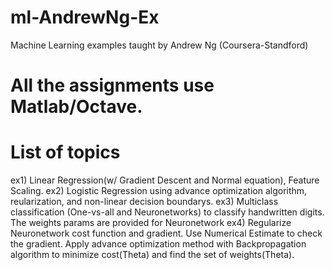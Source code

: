 # ml-AndrewNg-Ex
Machine Learning examples taught by Andrew Ng (Coursera-Standford)

# All the assignments use Matlab/Octave.

# List of topics
ex1) Linear Regression(w/ Gradient Descent and Normal equation), Feature Scaling.
ex2) Logistic Regression using advance optimization algorithm, reularization, and non-linear decision boundarys.
ex3) Multiclass classification (One-vs-all and Neuronetworks) to classify handwritten digits. The weights params are provided for Neuronetwork
ex4) Regularize Neuronetwork cost function and gradient. Use Numerical Estimate to check the gradient. Apply advance optimization method with Backpropagation algorithm to minimize cost(Theta) and find the set of weights(Theta).
